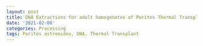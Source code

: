 ```yaml
---
layout: post
title: DNA Extractions for adult homogenates of Porites Thermal Transplant Batch 8
date: '2021-02-08'
categories: Processing
tags: Porites astreoides, DNA, Thermal Transplant
---
```

